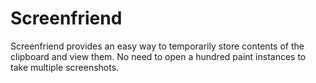 # Screenfriend

Screenfriend provides an easy way to temporarily store contents of the clipboard and view them.
No need to open a hundred paint instances to take multiple screenshots.